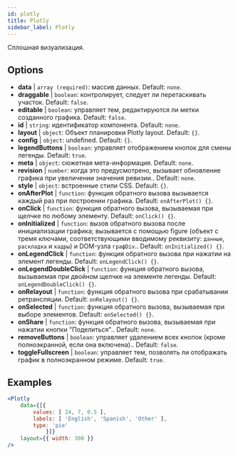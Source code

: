 ```yaml
---
id: plotly 
title: Plotly
sidebar_label: Plotly
---
```


Сплошная визуализация.

## Options

* __data__ | `array (required)`: массив данных. Default: `none`.
* __draggable__ | `boolean`: контролирует, следует ли перетаскивать участок. Default: `false`.
* __editable__ | `boolean`: управляет тем, редактируются ли метки созданного графика. Default: `false`.
* __id__ | `string`: идентификатор компонента. Default: `none`.
* __layout__ | `object`: Объект планировки Plotly layout. Default: `{}`.
* __config__ | `object`: undefined. Default: `{}`.
* __legendButtons__ | `boolean`: управляет отображением кнопок для смены легенды. Default: `true`.
* __meta__ | `object`: сюжетная мета-информация. Default: `none`.
* __revision__ | `number`: когда это предусмотрено, вызывает обновление графика при увеличении значения ревизии.. Default: `none`.
* __style__ | `object`: встроенные стили CSS. Default: `{}`.
* __onAfterPlot__ | `function`: функция обратного вызова вызывается каждый раз при построении графика. Default: `onAfterPlot() {}`.
* __onClick__ | `function`: функция обратного вызова, вызываемая при щелчке по любому элементу. Default: `onClick() {}`.
* __onInitialized__ | `function`: вызов обратного вызова после инициализации графика; вызывается с помощью figure (объект с тремя ключами, соответствующими вводимому реквизиту: `данные`, `раскладка` и `кадры`) и DOM-узла `графDiv`.. Default: `onInitialized() {}`.
* __onLegendClick__ | `function`: функция обратного вызова при нажатии на элемент легенды. Default: `onLegendClick() {}`.
* __onLegendDoubleClick__ | `function`: функция обратного вызова, вызываемая при двойном щелчке на элементе легенды. Default: `onLegendDoubleClick() {}`.
* __onRelayout__ | `function`: функция обратного вызова при срабатывании ретрансляции. Default: `onRelayout() {}`.
* __onSelected__ | `function`: функция обратного вызова, вызываемая при выборе элементов. Default: `onSelected() {}`.
* __onShare__ | `function`: функция обратного вызова, вызываемая при нажатии кнопки "Поделиться".. Default: `none`.
* __removeButtons__ | `boolean`: управляет удалением всех кнопок (кроме полноэкранной, если она включена).. Default: `false`.
* __toggleFullscreen__ | `boolean`: управляет тем, позволять ли отображать график в полноэкранном режиме. Default: `true`.


## Examples

```jsx live
<Plotly
    data={[{
        values: [ 24, 7, 0.5 ],
        labels: [ 'English', 'Spanish', 'Other' ],
        type: 'pie'
            }]}
    layout={{ width: 300 }}
/>
```

